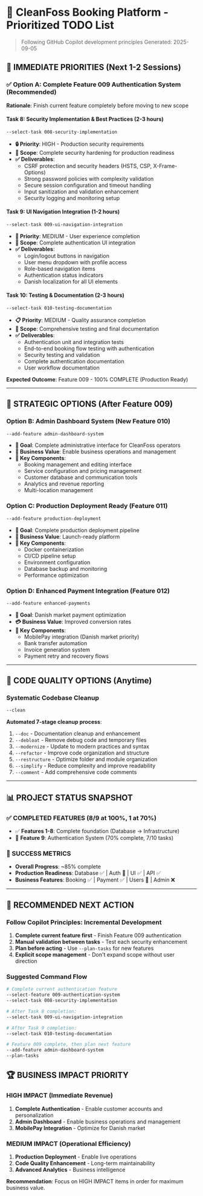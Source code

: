 # 🚀 CleanFoss Booking Platform - Prioritized TODO List
> Following GitHub Copilot development principles
> Generated: 2025-09-05

## 🎯 **IMMEDIATE PRIORITIES (Next 1-2 Sessions)**

### ✅ **Option A: Complete Feature 009 Authentication System (Recommended)**
**Rationale**: Finish current feature completely before moving to new scope

#### **Task 8: Security Implementation & Best Practices** (2-3 hours)
```bash
--select-task 008-security-implementation
```
- **🔒 Priority**: HIGH - Production security requirements
- **🎯 Scope**: Complete security hardening for production readiness
- **✅ Deliverables**:
  - CSRF protection and security headers (HSTS, CSP, X-Frame-Options)
  - Strong password policies with complexity validation
  - Secure session configuration and timeout handling
  - Input sanitization and validation enhancement
  - Security logging and monitoring setup

#### **Task 9: UI Navigation Integration** (1-2 hours)
```bash
--select-task 009-ui-navigation-integration  
```
- **🎨 Priority**: MEDIUM - User experience completion
- **🎯 Scope**: Complete authentication UI integration
- **✅ Deliverables**:
  - Login/logout buttons in navigation
  - User menu dropdown with profile access
  - Role-based navigation items
  - Authentication status indicators
  - Danish localization for all UI elements

#### **Task 10: Testing & Documentation** (2-3 hours)
```bash
--select-task 010-testing-documentation
```
- **📋 Priority**: MEDIUM - Quality assurance completion
- **🎯 Scope**: Comprehensive testing and final documentation
- **✅ Deliverables**:
  - Authentication unit and integration tests
  - End-to-end booking flow testing with authentication
  - Security testing and validation
  - Complete authentication documentation
  - User workflow documentation

**Expected Outcome**: Feature 009 - 100% COMPLETE (Production Ready)

---

## 🚀 **STRATEGIC OPTIONS (After Feature 009)**

### **Option B: Admin Dashboard System** (New Feature 010)
```bash
--add-feature admin-dashboard-system
```
- **🎯 Goal**: Complete administrative interface for CleanFoss operators
- **💼 Business Value**: Enable business operations and management
- **🔧 Key Components**:
  - Booking management and editing interface
  - Service configuration and pricing management
  - Customer database and communication tools
  - Analytics and revenue reporting
  - Multi-location management

### **Option C: Production Deployment Ready** (Feature 011)
```bash
--add-feature production-deployment
```
- **🎯 Goal**: Complete production deployment pipeline
- **🚀 Business Value**: Launch-ready platform
- **🔧 Key Components**:
  - Docker containerization
  - CI/CD pipeline setup
  - Environment configuration
  - Database backup and monitoring
  - Performance optimization

### **Option D: Enhanced Payment Integration** (Feature 012)
```bash
--add-feature enhanced-payments
```
- **🎯 Goal**: Danish market payment optimization
- **💳 Business Value**: Improved conversion rates
- **🔧 Key Components**:
  - MobilePay integration (Danish market priority)
  - Bank transfer automation
  - Invoice generation system
  - Payment retry and recovery flows

---

## 🧹 **CODE QUALITY OPTIONS (Anytime)**

### **Systematic Codebase Cleanup**
```bash
--clean
```
**Automated 7-stage cleanup process**:
1. `--doc` - Documentation cleanup and enhancement
2. `--debloat` - Remove debug code and temporary files
3. `--modernize` - Update to modern practices and syntax  
4. `--refactor` - Improve code organization and structure
5. `--restructure` - Optimize folder and module organization
6. `--simplify` - Reduce complexity and improve readability
7. `--comment` - Add comprehensive code comments

---

## 📊 **PROJECT STATUS SNAPSHOT**

### **✅ COMPLETED FEATURES (8/9 at 100%, 1 at 70%)**
- ✅ **Features 1-8**: Complete foundation (Database → Infrastructure)
- 🔄 **Feature 9**: Authentication System (70% complete, 7/10 tasks)

### **🎯 SUCCESS METRICS**
- **Overall Progress**: ~85% complete
- **Production Readiness**: Database ✅ | Auth 🔄 | UI ✅ | API ✅
- **Business Features**: Booking ✅ | Payment ✅ | Users 🔄 | Admin ❌

---

## 🎯 **RECOMMENDED NEXT ACTION**

### **Follow Copilot Principles: Incremental Development**
1. **Complete current feature first** - Finish Feature 009 authentication
2. **Manual validation between tasks** - Test each security enhancement
3. **Plan before acting** - Use `--plan-tasks` for new features
4. **Explicit scope management** - Don't expand scope without user direction

### **Suggested Command Flow**
```bash
# Complete current authentication feature
--select-feature 009-authentication-system
--select-task 008-security-implementation

# After Task 8 completion:
--select-task 009-ui-navigation-integration

# After Task 9 completion:
--select-task 010-testing-documentation

# Feature 009 complete, then plan next feature
--add-feature admin-dashboard-system
--plan-tasks
```

## 🏆 **BUSINESS IMPACT PRIORITY**

### **HIGH IMPACT (Immediate Revenue)**
1. **Complete Authentication** - Enable customer accounts and personalization
2. **Admin Dashboard** - Enable business operations and management
3. **MobilePay Integration** - Optimize for Danish market

### **MEDIUM IMPACT (Operational Efficiency)** 
1. **Production Deployment** - Enable live operations
2. **Code Quality Enhancement** - Long-term maintainability
3. **Advanced Analytics** - Business intelligence

**Recommendation**: Focus on HIGH IMPACT items in order for maximum business value.
